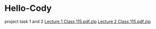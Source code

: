 # Hello-Cody

project task 1 and 2
[Lecture 1 Class 115.pdf.zip](https://github.com/cnace24/Hello-Cody/files/13300520/Lecture.1.Class.115.pdf.zip)
[Lecture 2 Class 115.pdf.zip](https://github.com/cnace24/Hello-Cody/files/13300521/Lecture.2.Class.115.pdf.zip)
